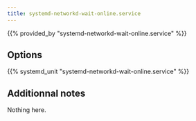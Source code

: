 ```yaml
---
title: systemd-networkd-wait-online.service
---
```


{{% provided_by "systemd-networkd-wait-online.service" %}}

## Options

{{% systemd_unit "systemd-networkd-wait-online.service" %}}

## Additionnal notes

Nothing here.